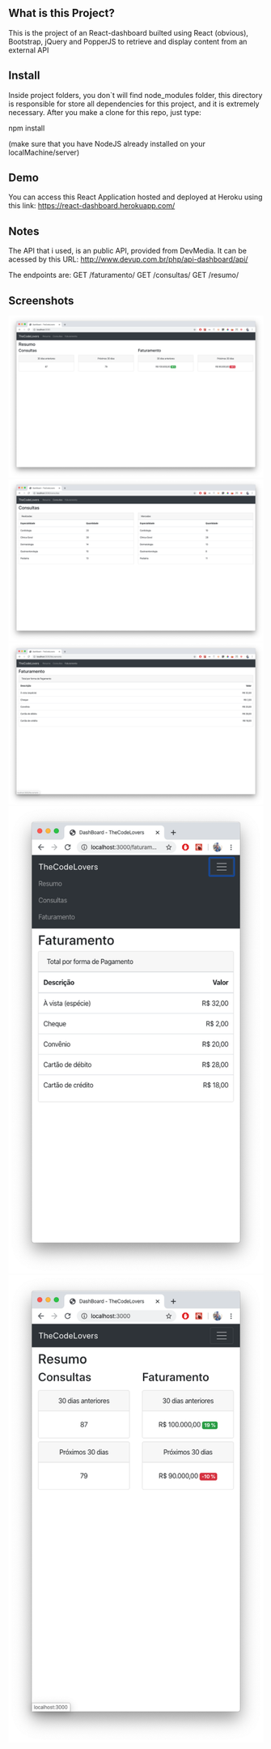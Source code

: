 ## What is this Project?
This is the project of an React-dashboard builted using React (obvious), Bootstrap, jQuery and PopperJS to retrieve and display content from an external API

## Install
Inside project folders, you don`t will find node_modules folder, this directory is responsible for store all dependencies for this project, and it is extremely necessary. After you make a clone for this repo, just type: 

npm install

(make sure that you have NodeJS already installed on your localMachine/server)

## Demo
You can access this React Application hosted and deployed at Heroku using this link: https://react-dashboard.herokuapp.com/
## Notes
The API that i used, is an public API, provided from DevMedia. It can be acessed by this URL:
http://www.devup.com.br/php/api-dashboard/api/

The endpoints are:
GET /faturamento/
GET /consultas/
GET /resumo/


## Screenshots
![ScreenShot 01](https://github.com/lucianodiisouza/react-dashboard/blob/master/screenshots/screenshot_01.png)
![ScreenShot 02](https://github.com/lucianodiisouza/react-dashboard/blob/master/screenshots/screenshot_02.png)
![ScreenShot 03](https://github.com/lucianodiisouza/react-dashboard/blob/master/screenshots/screenshot_03.png)
![ScreenShot 04](https://github.com/lucianodiisouza/react-dashboard/blob/master/screenshots/screenshot_04.png)
![ScreenShot 05](https://github.com/lucianodiisouza/react-dashboard/blob/master/screenshots/screenshot_05.png)
